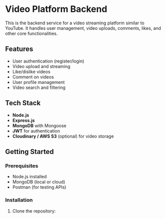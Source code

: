 # Video Platform Backend

This is the backend service for a video streaming platform similar to YouTube. It handles user management, video uploads, comments, likes, and other core functionalities.

## Features

- User authentication (register/login)
- Video upload and streaming
- Like/dislike videos
- Comment on videos
- User profile management
- Video search and filtering

## Tech Stack

- **Node.js**
- **Express.js**
- **MongoDB** with Mongoose
- **JWT** for authentication
- **Cloudinary / AWS S3** (optional) for video storage

## Getting Started

### Prerequisites

- Node.js installed
- MongoDB (local or cloud)
- Postman (for testing APIs)

### Installation

1. Clone the repository:

```bash